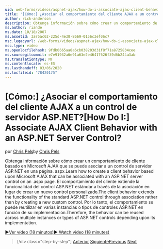 ```yaml
---
uid: web-forms/videos/aspnet-ajax/how-do-i-associate-ajax-client-behavior-with-an-aspnet-server-control
title: '[Cómo:] ¿Asociar el comportamiento del cliente AJAX a un control de servidor ASP.NET? | Microsoft Docs'
author: rick-anderson
description: Obtenga información sobre cómo crear un comportamiento de cliente basado en Microsoft AJAX que se puede asociar a un control de servidor ASP.NET en una página. aspx. El comportamiento del cliente e...
ms.author: riande
ms.date: 10/18/2007
ms.assetid: 3a75ac02-225d-4e30-8669-0156c3ef06c7
msc.legacyurl: /web-forms/videos/aspnet-ajax/how-do-i-associate-ajax-client-behavior-with-an-aspnet-server-control
msc.type: video
ms.openlocfilehash: 9fdb0665aa8a6cb038203d31f8f71a8725834cee
ms.sourcegitcommit: e7e91932a6e91a63e2e46417626f39d6b244a3ab
ms.translationtype: MT
ms.contentlocale: es-ES
ms.lasthandoff: 03/06/2020
ms.locfileid: "78420175"
---
```

# <a name="how-do-i-associate-ajax-client-behavior-with-an-aspnet-server-control"></a><span data-ttu-id="4d2c1-105">[Cómo:] ¿Asociar el comportamiento del cliente AJAX a un control de servidor ASP.NET?</span><span class="sxs-lookup"><span data-stu-id="4d2c1-105">[How Do I:] Associate AJAX Client Behavior with an ASP.NET Server Control?</span></span>

<span data-ttu-id="4d2c1-106">por [Chris Pels](https://twitter.com/chrispels)</span><span class="sxs-lookup"><span data-stu-id="4d2c1-106">by [Chris Pels](https://twitter.com/chrispels)</span></span>

<span data-ttu-id="4d2c1-107">Obtenga información sobre cómo crear un comportamiento de cliente basado en Microsoft AJAX que se puede asociar a un control de servidor ASP.NET en una página. aspx.</span><span class="sxs-lookup"><span data-stu-id="4d2c1-107">Learn how to create a client behavior based upon Microsoft AJAX that can be associated with an ASP.NET server control on an .aspx page.</span></span> <span data-ttu-id="4d2c1-108">El comportamiento del cliente extiende la funcionalidad del control ASP.NET estándar a través de la asociación en lugar de crear un nuevo control personalizado.</span><span class="sxs-lookup"><span data-stu-id="4d2c1-108">The client behavior extends the functionality of the standard ASP.NET control through association rather than by creating a new custom control.</span></span> <span data-ttu-id="4d2c1-109">Por lo tanto, el comportamiento se puede reutilizar en varias instancias o tipos de controles ASP.NET en función de su implementación.</span><span class="sxs-lookup"><span data-stu-id="4d2c1-109">Therefore, the behavior can be reused across multiple instances or types of ASP.NET controls depending upon its implementation.</span></span>

[<span data-ttu-id="4d2c1-110">&#9654;Ver vídeo (18 minutos)</span><span class="sxs-lookup"><span data-stu-id="4d2c1-110">&#9654; Watch video (18 minutes)</span></span>](https://channel9.msdn.com/Blogs/ASP-NET-Site-Videos/how-do-i-associate-ajax-client-behavior-with-an-aspnet-server-control)

> [!div class="step-by-step"]
> <span data-ttu-id="4d2c1-111">[Anterior](how-do-i-build-custom-server-controls-that-work-with-or-without-aspnet-ajax.md)
> [Siguiente](how-do-i-retrieve-values-from-server-side-ajax-controls.md)</span><span class="sxs-lookup"><span data-stu-id="4d2c1-111">[Previous](how-do-i-build-custom-server-controls-that-work-with-or-without-aspnet-ajax.md)
[Next](how-do-i-retrieve-values-from-server-side-ajax-controls.md)</span></span>
